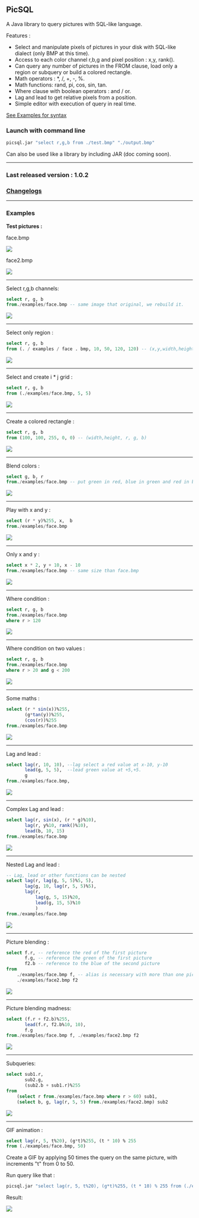 ## PicSQL

A Java library to query pictures with SQL-like language.

Features :

- Select and manipulate pixels of pictures in your disk with SQL-like dialect (only BMP at this time).
- Access to each color channel r,b,g and pixel position : x,y, rank().
- Can query any number of pictures in the FROM clause, load only a region or subquery or build a colored rectangle.
- Math operators : *, /, +, -, %.
- Math functions: rand, pi, cos, sin, tan.
- Where clause with boolean operators : and / or.
- Lag and lead to get relative pixels from a position.
- Simple editor with execution of query in real time.

[See Examples for syntax](https://github.com/OlivierCavadenti/picsql#examples)

### Launch with command line

```bash
picsql.jar "select r,g,b from ./test.bmp" "./output.bmp"
```

Can also be used like a library by including JAR (doc coming soon).

---

### Last released version : 1.0.2

### [Changelogs](CHANGELOG.md)

---

### Examples

**Test pictures :**

face.bmp

![](./examples/face.bmp)

face2.bmp

![](./examples/face2.bmp)

<hr>

Select r,g,b channels:

```sql
select r, g, b
from./examples/face.bmp -- same image that original, we rebuild it.
```

![](examples/face.bmp)

<hr>

Select only region :

```sql
select r, g, b
from (. / examples / face . bmp, 10, 50, 120, 120) -- (x,y,width,height) of a region
```

![](examples/face_1.bmp)

<hr>

Select and create i * j grid :

```sql
select r, g, b
from (./examples/face.bmp, 5, 5)
```

![](examples/face_2.bmp)

<hr>

Create a colored rectangle :

```sql
select r, g, b
from (100, 100, 255, 0, 0) -- (width,height, r, g, b)
```

![](examples/face_3.bmp)

<hr>

Blend colors :

```sql
select g, b, r
from./examples/face.bmp -- put green in red, blue in green and red in blue.
```

![](examples/face_4.bmp)

<hr>

Play with x and y :

```sql
select (r * y)%255, x,  b
from./examples/face.bmp
```

![](examples/face_5.bmp)

<hr>

Only x and y :

```sql
select x * 2, y + 10, x - 10
from./examples/face.bmp -- same size than face.bmp
```

![](examples/face_6.bmp)

<hr>

Where condition :

```sql
select r, g, b
from./examples/face.bmp
where r > 120
```

![](examples/face_7.bmp)

<hr>

Where condition on two values :

```sql
select r, g, b
from./examples/face.bmp
where r > 20 and g < 200
```

![](examples/face_8.bmp)

<hr>

Some maths :

```sql
select (r * sin(x))%255, 
       (g*tan(y))%255, 
       (cos(r))%255
from./examples/face.bmp
```

![](examples/face_9.bmp)

<hr>

Lag and lead :

```sql
select lag(r, 10, 10), --lag select a red value at x-10, y-10
       lead(g, 5, 5),  --lead green value at +5,+5.
       g
from./examples/face.bmp, 
```

![](examples/face_10.bmp)

<hr>

Complex Lag and lead :

```sql
select lag(r, sin(x), (r * g)%10),
       lag(r, y%10, rank()%10),
       lead(b, 10, 15)
from./examples/face.bmp
```

![](examples/face_11.bmp)

<hr>

Nested Lag and lead :

```sql
-- Lag, lead or other functions can be nested
select lag(r, lag(g, 5, 5)%5, 5),
       lag(g, 10, lag(r, 5, 5)%5),
       lag(r,
           lag(g, 5, 15)%20,
           lead(g, 15, 5)%10
           )
from./examples/face.bmp
```

![](examples/face_12.bmp)

<hr>

Picture blending :

```sql
select f.r, -- reference the red of the first picture
       f.g, -- reference the green of the first picture
       f2.b -- reference to the blue of the second picture
from
    ./examples/face.bmp f, -- alias is necessary with more than one picture
    ./examples/face2.bmp f2
```

![](examples/face_13.bmp)

<hr>

Picture blending madness:

```sql
select (f.r + f2.b)%255, 
       lead(f.r, f2.b%10, 10), 
       f.g
from./examples/face.bmp f, ./examples/face2.bmp f2
```

![](examples/face_14.bmp)

<hr>

Subqueries:

```sql
select sub1.r,
       sub2.g,
       (sub2.b + sub1.r)%255
from
    (select r from./examples/face.bmp where r > 60) sub1,
    (select b, g, lag(r, 5, 5) from./examples/face2.bmp) sub2
```

![](examples/face_15.bmp)

<hr>

GIF animation :

```sql
select lag(r, 5, t%20), (g*t)%255, (t * 10) % 255 
from (./examples/face.bmp, 50)
```

Create a GIF by applying 50 times the query on the same picture, with increments "t" from 0 to 50.

Run query like that :

```bash
picsql.jar "select lag(r, 5, t%20), (g*t)%255, (t * 10) % 255 from (./examples/face.bmp, 50)" "test.gif"
```

Result:

![](example.gif)
